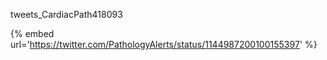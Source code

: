 tweets_CardiacPath418093

{% embed url='https://twitter.com/PathologyAlerts/status/1144987200100155397' %}

